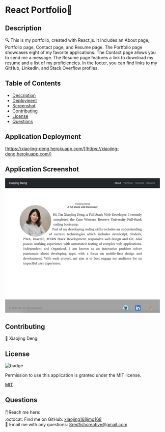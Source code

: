 <h1>React Portfolio👋</h1>

## Description

🔍 This is my portfolio, created with React.js. It includes an About page, Portfolio page, Contact page, and Resume page. The Portfolio page showcases eight of my favorite applications. The Contact page allows you to send me a message. The Resume page features a link to download my resume and a list of my proficiencies. In the footer, you can find links to my GitHub, LinkedIn, and Stack Overflow profiles.

## Table of Contents

- [Description](#description)
- [Deployment](#application-deployment)
- [Screenshot](#application-screenshot)
- [Contributing](#contributing)
- [License](#license)
- [Questions](#questions)

## Application Deployment

[https://xiaojing-deng.herokuapp.com/](https://xiaojing-deng.herokuapp.com/)

## Application Screenshot

![screenshot](./src/images/about-me.png)

## Contributing

👥 Xiaojing Deng

## License

![badge](https://img.shields.io/badge/license-MIT-brightgreen)</br>

<p>Permission to use this application is granted under the MIT license.</p>
 
[MIT](https://choosealicense.com/licenses/mit)

## Questions

✋Reach me here:<br/>
:octocat: Find me on GitHub: [xiaojing168jmg168](https://github.com/xiaojing168jmg168)<br/>
📩 Email me with any questions: 8redfishcreative@gmail.com
